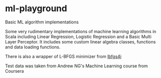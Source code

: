 # ml-playground
Basic ML algorithm implementations

Some very rudimentary implementations of machine learning algorithms in Scala including Linear Regression, Logistic Regression and a Basic Multi Layer Perceptor.
It includes some custom linear algebra classes, functions and data loading functions.

There is also a wrapper of L-BFGS minimizer from [lbfgs4j](https://github.com/vinhkhuc/lbfgs4j)  

Test data was taken from Andrew NG's Machine Learning course from Coursera


  
